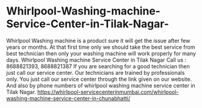 # Whirlpool-Washing-machine-Service-Center-in-Tilak-Nagar-
 Whirlpool Washing machine is a product sure it will get the issue after few years or months. At that first time only we should take the best service from best technician then only your washing machine will work properly for many days. Whirlpool Washing machine Service Center in Tilak Nagar Call us : 8688821393, 8688821387     If you are searching for a good technician then just call our service center. Our technicians are trained by professionals only. You just call our service center through the link given on our website. And also by phone numbers of whirlpool washing machine service center in Tilak Nagar. https://whirlpool-servicecenterinmumbai.com/whirlpool-washing-machine-service-center-in-chunabhatti/
